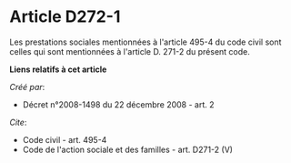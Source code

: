 # Article D272-1

Les prestations sociales mentionnées à l'article 495-4 du code civil sont celles qui sont mentionnées à l'article D. 271-2 du
présent code.

**Liens relatifs à cet article**

_Créé par_:

  - Décret n°2008-1498 du 22 décembre 2008 - art. 2

_Cite_:

  - Code civil - art. 495-4
  - Code de l'action sociale et des familles - art. D271-2 (V)
